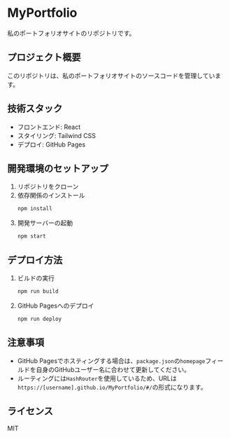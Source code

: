 # MyPortfolio

私のポートフォリオサイトのリポジトリです。

## プロジェクト概要
このリポジトリは、私のポートフォリオサイトのソースコードを管理しています。

## 技術スタック
- フロントエンド: React
- スタイリング: Tailwind CSS
- デプロイ: GitHub Pages

## 開発環境のセットアップ
1. リポジトリをクローン
2. 依存関係のインストール
   ```bash
   npm install
   ```
3. 開発サーバーの起動
   ```bash
   npm start
   ```

## デプロイ方法
1. ビルドの実行
   ```bash
   npm run build
   ```
2. GitHub Pagesへのデプロイ
   ```bash
   npm run deploy
   ```

## 注意事項
- GitHub Pagesでホスティングする場合は、`package.json`の`homepage`フィールドを自身のGitHubユーザー名に合わせて更新してください。
- ルーティングには`HashRouter`を使用しているため、URLは`https://[username].github.io/MyPortfolio/#/`の形式になります。

## ライセンス
MIT 